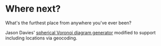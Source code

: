 # Where next?

What's the furthest place from anywhere you've ever been?

Jason Davies' [spherical Voronoi diagram generator](http://www.jasondavies.com/maps/voronoi/) modified to support including locations via geocoding.